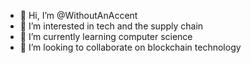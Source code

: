 - 👋 Hi, I’m @WithoutAnAccent
- 👀 I’m interested in tech and the supply chain
- 🌱 I’m currently learning computer science
- 💞️ I’m looking to collaborate on blockchain technology

<!---
WithoutAnAccent/WithoutAnAccent is a ✨ special ✨ repository because its `README.md` (this file) appears on your GitHub profile.
You can click the Preview link to take a look at your changes.
--->
